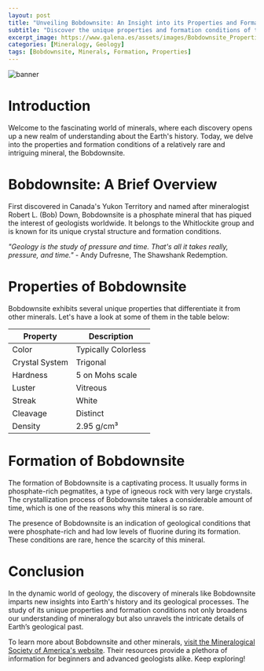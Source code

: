 ```yaml
---
layout: post
title: "Unveiling Bobdownsite: An Insight into its Properties and Formation"
subtitle: "Discover the unique properties and formation conditions of the rare mineral, Bobdownsite."
excerpt_image: https://www.galena.es/assets/images/Bobdownsite_Properties_and_Formation.png
categories: [Mineralogy, Geology]
tags: [Bobdownsite, Minerals, Formation, Properties]
---
```


![banner](https://www.galena.es/assets/images/Bobdownsite_Properties_and_Formation.png "Illustration showcasing Bobdownsite mineral, highlighting its unique properties and formation conditions, with geological diagrams and images of the mineral in various environments, aimed at geology enthusiasts and educators.")

# Introduction

Welcome to the fascinating world of minerals, where each discovery opens up a new realm of understanding about the Earth's history. Today, we delve into the properties and formation conditions of a relatively rare and intriguing mineral, the Bobdownsite.

# Bobdownsite: A Brief Overview

First discovered in Canada's Yukon Territory and named after mineralogist Robert L. (Bob) Down, Bobdownsite is a phosphate mineral that has piqued the interest of geologists worldwide. It belongs to the Whitlockite group and is known for its unique crystal structure and formation conditions.

_"Geology is the study of pressure and time. That's all it takes really, pressure, and time."_ - Andy Dufresne, The Shawshank Redemption.

# Properties of Bobdownsite

Bobdownsite exhibits several unique properties that differentiate it from other minerals. Let's have a look at some of them in the table below:

| Property | Description |
| --- | --- |
| Color | Typically Colorless |
| Crystal System | Trigonal |
| Hardness | 5 on Mohs scale |
| Luster | Vitreous |
| Streak | White |
| Cleavage | Distinct |
| Density | 2.95 g/cm³ |

# Formation of Bobdownsite

The formation of Bobdownsite is a captivating process. It usually forms in phosphate-rich pegmatites, a type of igneous rock with very large crystals. The crystallization process of Bobdownsite takes a considerable amount of time, which is one of the reasons why this mineral is so rare.

The presence of Bobdownsite is an indication of geological conditions that were phosphate-rich and had low levels of fluorine during its formation. These conditions are rare, hence the scarcity of this mineral.

# Conclusion

In the dynamic world of geology, the discovery of minerals like Bobdownsite imparts new insights into Earth's history and its geological processes. The study of its unique properties and formation conditions not only broadens our understanding of mineralogy but also unravels the intricate details of Earth’s geological past.

To learn more about Bobdownsite and other minerals, [visit the Mineralogical Society of America's website](http://www.minsocam.org). Their resources provide a plethora of information for beginners and advanced geologists alike. Keep exploring!